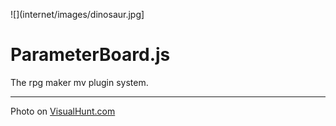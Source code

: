 
![](internet/images/dinosaur.jpg]

ParameterBoard.js
=================

The rpg maker mv plugin system.

----

Photo on <a href="https://visualhunt.com/re6/3b8d7740">VisualHunt.com</a>